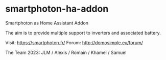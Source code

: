 # smartphoton-ha-addon
Smartphoton as Home Assistant Addon

The aim is to provide multiple support to inverters and associated battery.

Visit:  https://smartphoton.fr/
Forum:  http://domosimple.eu/forum/

The Team 2023:
JLM / Alexis / Romain / Khamel / Samuel
